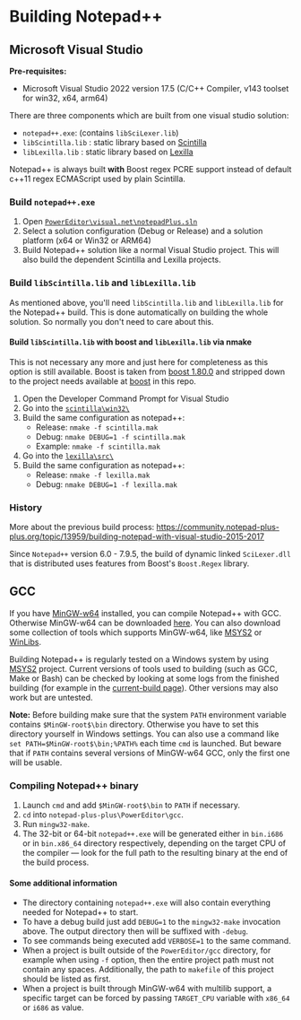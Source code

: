 # Building Notepad++

## Microsoft Visual Studio

**Pre-requisites:**

- Microsoft Visual Studio 2022 version 17.5 (C/C++ Compiler, v143 toolset for win32, x64, arm64)

There are three components which are built from one visual studio solution:

- `notepad++.exe`: (contains `libSciLexer.lib`)
- `libScintilla.lib` : static library based on [Scintilla](https://www.scintilla.org/)
- `libLexilla.lib` : static library based on [Lexilla](https://www.scintilla.org/Lexilla.html)

Notepad++ is always built **with** Boost regex PCRE support instead of default c++11 regex ECMAScript used by plain Scintilla.

### Build `notepad++.exe`

 1. Open [`PowerEditor\visual.net\notepadPlus.sln`](https://github.com/notepad-plus-plus/notepad-plus-plus/blob/master/PowerEditor/visual.net/notepadPlus.sln)
 2. Select a solution configuration (Debug or Release) and a solution platform (x64 or Win32 or ARM64)
 3. Build Notepad++ solution like a normal Visual Studio project. This will also build the dependent Scintilla and Lexilla projects.

### Build `libScintilla.lib` and `libLexilla.lib`

As mentioned above, you'll need `libScintilla.lib` and `libLexilla.lib` for the Notepad++ build. This is done automatically on building the whole solution. So normally you don't need to care about this.

#### Build `libScintilla.lib` with boost and `libLexilla.lib` via nmake

This is not necessary any more and just here for completeness as this option is still available.
Boost is taken from [boost 1.80.0](https://www.boost.org/users/history/version_1_80_0.html) and stripped down to the project needs available at [boost](https://github.com/notepad-plus-plus/notepad-plus-plus/tree/master/boostregex/boost) in this repo.

1. Open the Developer Command Prompt for Visual Studio
2. Go into the [`scintilla\win32\`](https://github.com/notepad-plus-plus/notepad-plus-plus/blob/master/scintilla/win32/)
3. Build the same configuration as notepad++:
   - Release: `nmake -f scintilla.mak`
   - Debug: `nmake DEBUG=1 -f scintilla.mak`
   - Example:
   `nmake -f scintilla.mak`
4. Go into the [`lexilla\src\`](https://github.com/notepad-plus-plus/notepad-plus-plus/tree/master/lexilla/src/)
5. Build the same configuration as notepad++:
   - Release: `nmake -f lexilla.mak`
   - Debug: `nmake DEBUG=1 -f lexilla.mak`

### History

More about the previous build process: <https://community.notepad-plus-plus.org/topic/13959/building-notepad-with-visual-studio-2015-2017>

Since `Notepad++` version 6.0 - 7.9.5, the build of dynamic linked `SciLexer.dll` that is distributed
uses features from Boost's `Boost.Regex` library.

## GCC

If you have [MinGW-w64](https://www.mingw-w64.org/) installed, you can compile Notepad++ with GCC. Otherwise MinGW-w64 can be downloaded [here](https://sourceforge.net/projects/mingw-w64/files/). You can also download some collection of tools which supports MinGW-w64, like [MSYS2](https://www.msys2.org/) or [WinLibs](https://winlibs.com/).

Building Notepad++ is regularly tested on a Windows system by using [MSYS2](https://www.msys2.org/) project. Current versions of tools used to building (such as GCC, Make or Bash) can be checked by looking at some logs from the finished building (for example in the [current-build page](https://ci.appveyor.com/project/donho/notepad-plus-plus)). Other versions may also work but are untested.

**Note:** Before building make sure that the system `PATH` environment variable contains `$MinGW-root$\bin` directory. Otherwise you have to set this directory yourself in Windows settings. You can also use a command like `set PATH=$MinGW-root$\bin;%PATH%` each time `cmd` is launched. But beware that if `PATH` contains several versions of MinGW-w64 GCC, only the first one will be usable.

### Compiling Notepad++ binary

1. Launch `cmd` and add `$MinGW-root$\bin` to `PATH` if necessary.
2. `cd` into `notepad-plus-plus\PowerEditor\gcc`.
3. Run `mingw32-make`.
4. The 32-bit or 64-bit `notepad++.exe` will be generated either in `bin.i686` or in `bin.x86_64` directory respectively, depending on the target CPU of the compiler — look for the full path to the resulting binary at the end of the build process.

#### Some additional information

- The directory containing `notepad++.exe` will also contain everything needed for Notepad++ to start.
- To have a debug build just add `DEBUG=1` to the `mingw32-make` invocation above. The output directory then will be suffixed with `-debug`.
- To see commands being executed add `VERBOSE=1` to the same command.
- When a project is built outside of the `PowerEditor/gcc` directory, for example when using `-f` option, then the entire project path must not contain any spaces. Additionally, the path to `makefile` of this project should be listed as first.
- When a project is built through MinGW-w64 with multilib support, a specific target can be forced by passing `TARGET_CPU` variable with `x86_64` or `i686` as value.
